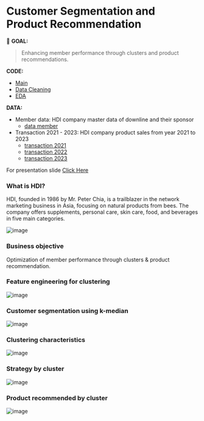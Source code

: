 # Customer Segmentation and Product Recommendation

:round_pushpin: **GOAL:**
> Enhancing member performance through clusters and product recommendations.

**CODE:** 
- [Main](./main.ipynb)
- [Data Cleaning](./clean_jason.ipynb)
- [EDA](./eda.ipynb)

**DATA:**  
- Member data: HDI company master data of downline and their sponsor
  - [data member](./data%20member.csv)
- Transaction 2021 - 2023: HDI company product sales from year 2021 to 2023
  - [transaction 2021](./transaction%202021.csv)
  - [transaction 2022](./transaction%202022.csv)
  - [transaction 2023](./transaction%202023.csv)

For presentation slide [Click Here](./HDI%20Data%20Analytics%20Use%20Case.pdf)

### What is HDI?

HDI, founded in 1986 by Mr. Peter Chia, is a trailblazer in the network marketing business in Asia, focusing on natural products from bees. The company offers supplements, personal care, skin care, food, and beverages in five main categories.

![image](https://github.com/terjirapat/MADT8101-Customer-Analytics/assets/77285026/abab04f6-5d26-4453-9326-4063b5ec7a0b)

### Business objective

Optimization of member performance through clusters & product recommendation.

### Feature engineering for clustering

![image](https://github.com/terjirapat/MADT8101-Customer-Analytics/assets/77285026/89ac6967-c30f-4bb3-a05d-65e6d8231078)

### Customer segmentation using k-median

![image](https://github.com/terjirapat/MADT8101-Customer-Analytics/assets/77285026/844cdc05-4fad-4167-b21b-876e126fa7cd)

### Clustering characteristics

![image](https://github.com/terjirapat/MADT8101-Customer-Analytics/assets/77285026/24839d14-cba0-4c7c-9a1d-5fe9a32fee86)

### Strategy by cluster

![image](https://github.com/terjirapat/MADT8101-Customer-Analytics/assets/77285026/1818e19c-3100-4942-94ee-9540690ecf98)

### Product recommended by cluster

![image](https://github.com/terjirapat/MADT8101-Customer-Analytics/assets/77285026/cff4d38a-9d85-4bf3-a43e-03fd25a0cb66)








